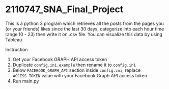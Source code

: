 # 2110747_SNA_Final_Project

  This is a python 3 program which retrieves all the posts from the pages you (or your friends) likes since the last 30 days, categorize into each hour time range (0 - 23) then write it on .csv file. You can visualize this data by using Tableau
  
Instruction
1. Get your Facebook GRAPH API access token
2. Duplicate `config.ini.example` then rename it to `config.ini`
3. Below `FACEBOOK_GRAPH_API` section inside `config.ini`, replace `ACCESS_TOKEN` value with your Facebook Graph API access token
4. Run main.py
